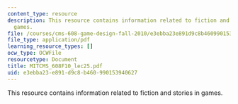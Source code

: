 ```yaml
---
content_type: resource
description: This resource contains information related to fiction and stories in
  games.
file: /courses/cms-608-game-design-fall-2010/e3ebba23e891d9c8b460990153940627_MITCMS_608F10_lec25.pdf
file_type: application/pdf
learning_resource_types: []
ocw_type: OCWFile
resourcetype: Document
title: MITCMS_608F10_lec25.pdf
uid: e3ebba23-e891-d9c8-b460-990153940627
---
```

This resource contains information related to fiction and stories in games.

